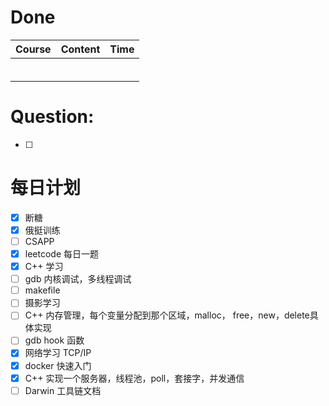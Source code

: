 # Done
| Course | Content | Time |
| ------ | ------- | ---- |
|        |         |      |
|        |         |      |
|        |         |      |
|        |         |      |
|        |         |      |
|        |         |      |

# Question:
- [ ]  

# 每日计划

- [x] 断糖
- [x] 俄挺训练
- [ ] CSAPP
- [x] leetcode 每日一题
- [x] C++ 学习
- [ ] gdb 内核调试，多线程调试
- [ ] makefile
- [ ] 摄影学习
- [ ] C++ 内存管理，每个变量分配到那个区域，malloc， free，new，delete具体实现
- [ ] gdb hook 函数
- [x] 网络学习 TCP/IP
- [x] docker 快速入门
- [x] C++ 实现一个服务器，线程池，poll，套接字，并发通信
- [ ] Darwin 工具链文档